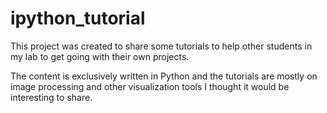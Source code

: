 # ipython_tutorial
This project was created to share some tutorials to help other students in my lab to get going with their own projects.

The content is exclusively written in Python and the tutorials are mostly on image processing and other visualization tools I thought it would be interesting to share.
